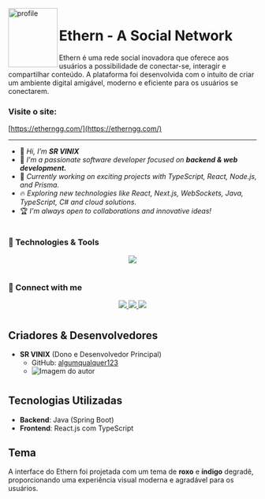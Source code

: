 <div align="left">
<img align="left" width=100 height=120 src="https://etherngg.com/assets/images/logo.png" alt="profile"/>
</div>

# Ethern - A Social Network

Ethern é uma rede social inovadora que oferece aos usuários a possibilidade de conectar-se, interagir e compartilhar conteúdo. A plataforma foi desenvolvida com o intuito de criar um ambiente digital amigável, moderno e eficiente para os usuários se conectarem.

### Visite o site:
[https://etherngg.com/](https://etherngg.com/)

---

<div align="left">

- 👋 <i>Hi, I’m <b>SR VINIX</b></i>
- 🌱 <i>I'm a passionate software developer focused on <b>backend & web development.</b></i>
- 🚀 <i>Currently working on exciting projects with TypeScript, React, Node.js, and Prisma.</i>
- 🔥 <i>Exploring new technologies like React, Next.js, WebSockets, Java, TypeScript, C# and cloud solutions.</i>
- 🏆 <i>I'm always open to collaborations and innovative ideas!</i>

</div>

#

### **🚀 Technologies & Tools**
<p align="center">
    <a href="https://skillicons.dev">
        <img src="https://skillicons.dev/icons?i=java,ts,react,mysql,postgres,docker,aws" />
    </a>
</p>


#
#
#
#

### **📲 Connect with me**
<p align="center">
  <a href="https://linkedin.com/in/srvinix" target="_blank">
    <img src="https://img.shields.io/badge/-LinkedIn-%230077B5?style=for-the-badge&logo=linkedin&logoColor=white">
  </a>
  <a href="mailto:danilovinicius1790@gmail.com">
    <img src="https://img.shields.io/badge/-Gmail-%23333?style=for-the-badge&logo=gmail&logoColor=white">
  </a>
  <a href="https://discord.gg/nwKd598qwX">
    <img src="https://img.shields.io/badge/-Discord-%5865F2?style=for-the-badge&logo=discord&logoColor=white">
  </a>
</p>

#
#
#
#

## **Criadores & Desenvolvedores**

- **SR VINIX** (Dono e Desenvolvedor Principal)
   - GitHub: [algumqualquer123](https://github.com/algumqualquer123)
   - ![Imagem do autor](https://avatars.githubusercontent.com/u/136682675?v=4)

#
#
#
#

## **Tecnologias Utilizadas**

- **Backend**: Java (Spring Boot)
- **Frontend**: React.js com TypeScript

## **Tema**

A interface do Ethern foi projetada com um tema de **roxo** e **índigo** degradê, proporcionando uma experiência visual moderna e agradável para os usuários.
